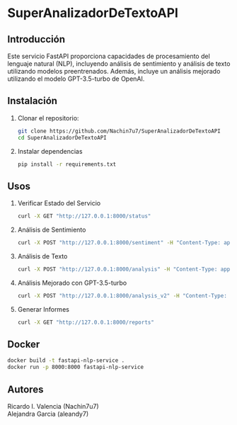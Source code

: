 # SuperAnalizadorDeTextoAPI
## Introducción

Este servicio FastAPI proporciona capacidades de procesamiento del lenguaje natural (NLP), incluyendo análisis de sentimiento y análisis de texto utilizando modelos preentrenados. Además, incluye un análisis mejorado utilizando el modelo GPT-3.5-turbo de OpenAI.

## Instalación

1. Clonar el repositorio:

   ```bash
   git clone https://github.com/Nachin7u7/SuperAnalizadorDeTextoAPI
   cd SuperAnalizadorDeTextoAPI
   ```
2. Instalar dependencias
   ```bash
   pip install -r requirements.txt 
   ```
## Usos
1. Verificar Estado del Servicio
   ```bash
   curl -X GET "http://127.0.0.1:8000/status"
   ```
3. Análisis de Sentimiento
   ```bash
   curl -X POST "http://127.0.0.1:8000/sentiment" -H "Content-Type: application/json" -d '{"text": "Tu texto para análisis de sentimiento"}'
   ```
5. Análisis de Texto
   ```bash
   curl -X POST "http://127.0.0.1:8000/analysis" -H "Content-Type: application/json" -d '{"text": "Tu texto para análisis"}'
   ```
7. Análisis Mejorado con GPT-3.5-turbo
   ```bash
   curl -X POST "http://127.0.0.1:8000/analysis_v2" -H "Content-Type: application/json" -d '{"text": "Tu texto para análisis", "prompt": "Tu prompt para GPT-3.5-turbo"}'
   ```
9. Generar Informes
   ```bash
   curl -X GET "http://127.0.0.1:8000/reports"
   ```
## Docker
```bash
docker build -t fastapi-nlp-service .
docker run -p 8000:8000 fastapi-nlp-service
```


## Autores
  Ricardo I. Valencia (Nachin7u7)  
  Alejandra Garcia (aleandy7)
